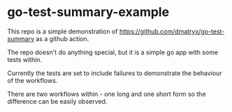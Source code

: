 # go-test-summary-example

This repo is a simple demonstration of https://github.com/dmatryx/go-test-summary as a github action.

The repo doesn't do anything special, but it is a simple go app with some tests within.

Currently the tests are set to include failures to demonstrate the behaviour of the workflows.

There are two workflows within - one long and one short form so the difference can be easily observed.